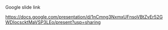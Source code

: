 
 Google slide link
 
 https://docs.google.com/presentation/d/1nCmng3NxmxUFnsoVBtZvEr52GWDIocscktMaVSP3LEo/present?usp=sharing
